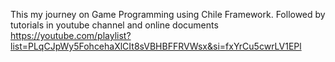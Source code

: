 This my journey on Game Programming using Chile Framework. Followed by tutorials in youtube channel and online documents
https://youtube.com/playlist?list=PLqCJpWy5FohcehaXlCIt8sVBHBFFRVWsx&si=fxYrCu5cwrLV1EPl
